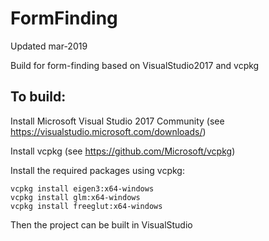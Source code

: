 # FormFinding
Updated mar-2019

Build for form-finding based on VisualStudio2017 and vcpkg

## To build:

Install Microsoft Visual Studio 2017 Community (see https://visualstudio.microsoft.com/downloads/)

Install vcpkg (see https://github.com/Microsoft/vcpkg)

Install the required packages using vcpkg:
```
vcpkg install eigen3:x64-windows
vcpkg install glm:x64-windows
vcpkg install freeglut:x64-windows
```

Then the project can be built in VisualStudio
